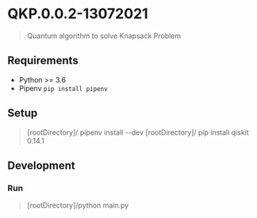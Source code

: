 # QKP.0.0.2-13072021

> Quantum algorithm to solve Knapsack Problem


## Requirements

* Python >= 3.6
* Pipenv `pip install pipenv`


## Setup

> [rootDirectory]/ pipenv install --dev
> [rootDirectory]/ pip install qiskit 0.14.1


## Development

### Run 

> [rootDirectory]/python main.py